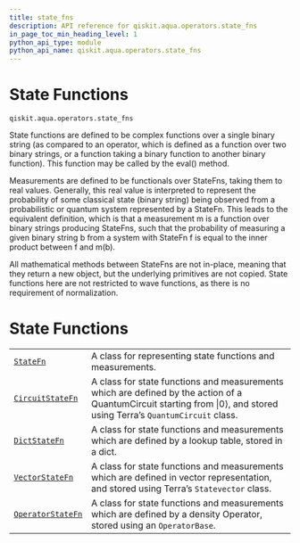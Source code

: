 ```yaml
---
title: state_fns
description: API reference for qiskit.aqua.operators.state_fns
in_page_toc_min_heading_level: 1
python_api_type: module
python_api_name: qiskit.aqua.operators.state_fns
---
```


<span id="module-qiskit.aqua.operators.state_fns" />

<span id="qiskit-aqua-operators-state-fns" />

# State Functions

<span id="module-qiskit.aqua.operators.state_fns" />

`qiskit.aqua.operators.state_fns`

State functions are defined to be complex functions over a single binary string (as compared to an operator, which is defined as a function over two binary strings, or a function taking a binary function to another binary function). This function may be called by the eval() method.

Measurements are defined to be functionals over StateFns, taking them to real values. Generally, this real value is interpreted to represent the probability of some classical state (binary string) being observed from a probabilistic or quantum system represented by a StateFn. This leads to the equivalent definition, which is that a measurement m is a function over binary strings producing StateFns, such that the probability of measuring a given binary string b from a system with StateFn f is equal to the inner product between f and m(b).

<Admonition title="Note" type="note">
  All mathematical methods between StateFns are not in-place, meaning that they return a new object, but the underlying primitives are not copied.
</Admonition>

<Admonition title="Note" type="note">
  State functions here are not restricted to wave functions, as there is no requirement of normalization.
</Admonition>

# State Functions

|                                                                                                                        |                                                                                                                                                                       |
| ---------------------------------------------------------------------------------------------------------------------- | --------------------------------------------------------------------------------------------------------------------------------------------------------------------- |
| [`StateFn`](qiskit.aqua.operators.state_fns.StateFn "qiskit.aqua.operators.state_fns.StateFn")                         | A class for representing state functions and measurements.                                                                                                            |
| [`CircuitStateFn`](qiskit.aqua.operators.state_fns.CircuitStateFn "qiskit.aqua.operators.state_fns.CircuitStateFn")    | A class for state functions and measurements which are defined by the action of a QuantumCircuit starting from \|0⟩, and stored using Terra’s `QuantumCircuit` class. |
| [`DictStateFn`](qiskit.aqua.operators.state_fns.DictStateFn "qiskit.aqua.operators.state_fns.DictStateFn")             | A class for state functions and measurements which are defined by a lookup table, stored in a dict.                                                                   |
| [`VectorStateFn`](qiskit.aqua.operators.state_fns.VectorStateFn "qiskit.aqua.operators.state_fns.VectorStateFn")       | A class for state functions and measurements which are defined in vector representation, and stored using Terra’s `Statevector` class.                                |
| [`OperatorStateFn`](qiskit.aqua.operators.state_fns.OperatorStateFn "qiskit.aqua.operators.state_fns.OperatorStateFn") | A class for state functions and measurements which are defined by a density Operator, stored using an `OperatorBase`.                                                 |

